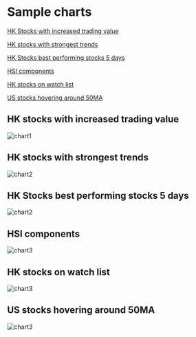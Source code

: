 # Sample charts

[HK Stocks with increased trading value](#HK-stocks-with-increased-trading-value)

[HK stocks with strongest trends](#HK-stocks-with-strongest-trends)

[HK Stocks best performing stocks 5 days](#HK-stocks-best-performing-stocks-5-days)

[HSI components](#HSI-components)

[HK stocks on watch list](#HK-stocks-on-watch-list)

[US stocks hovering around 50MA](#US-stocks-hovering-around-50ma)

## HK stocks with increased trading value
<img src="images/chart_val_up.png" alt="chart1">

## HK stocks with strongest trends
<img src="images/chart_strongest.png" alt="chart2">

## HK Stocks best performing stocks 5 days
<img src="images/chart_best5days.png" alt="chart2">

## HSI components
<img src="images/chart_components.png" alt="chart3">

## HK stocks on watch list
<img src="images/chart_on_watch.png" alt="chart3">

## US stocks hovering around 50MA
<img src="images/us_around50MA.png" alt="chart3">
